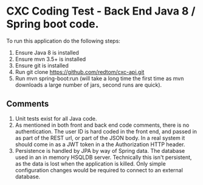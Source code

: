 # CXC Coding Test - Back End Java 8 / Spring boot code.

To run this application do the following steps:
1. Ensure Java 8 is installed
2. Ensure mvn 3.5+ is installed
3. Ensure git is installed
4. Run git clone https://github.com/redtom/cxc-api.git
5. Run mvn spring-boot:run (will take a long time the first time as mvn downloads a large number of jars, second runs are quick).

## Comments
1. Unit tests exist for all Java code.
2. As mentioned in both front and back end code comments, there is no authentication. The user ID is hard coded in the front end, and passed in as part of the REST url, or part of the JSON body. In a real system it should come in as a JWT token in a the Authorization HTTP header.
3. Persistence is handled by JPA by way of Spring data. The database used in an in memory HSQLDB server. Technically this isn't persistent, as the data is lost when the application is killed. Only simple configuration changes would be required to connect to an external database.
